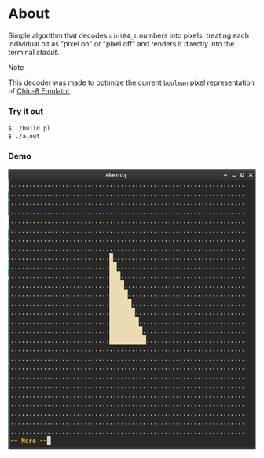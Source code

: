 # About
Simple algorithm that decodes `uint64_t` numbers into pixels, treating each individual bit as "pixel on" or "pixel off" and renders it directly into the terminal *stdout*.
> [!NOTE]
> This decoder was made to optimize the current `boolean` pixel representation of [Chip-8 Emulator](https://github.com/sircaffe/chip8emu)
### Try it out
```shell
$ ./build.pl
$ ./a.out
```
### Demo
![Triangle Demo](./demo/screenshot.png)
